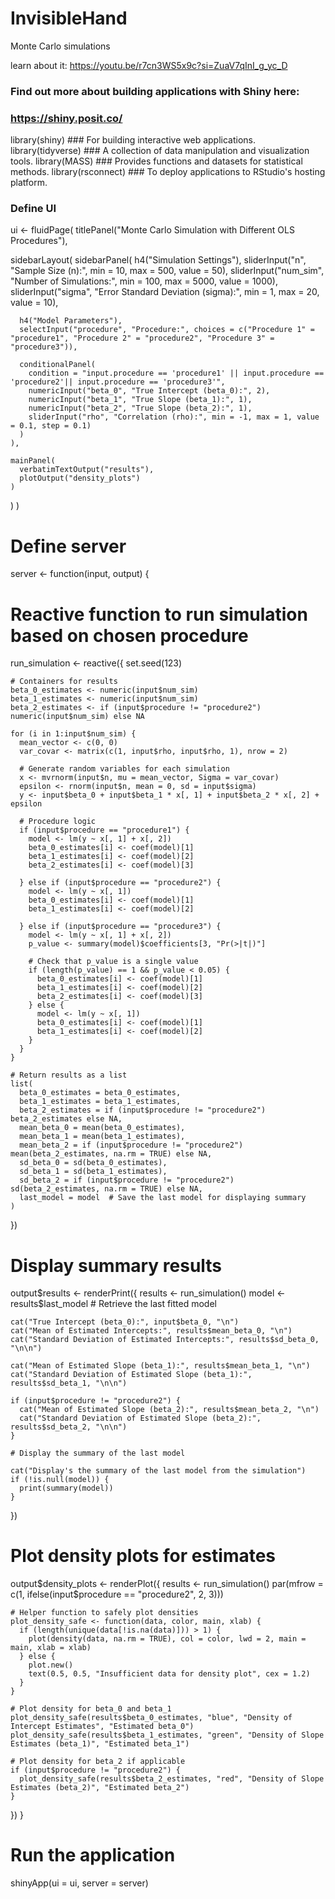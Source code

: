 # InvisibleHand

Monte Carlo simulations 

learn about it: https://youtu.be/r7cn3WS5x9c?si=ZuaV7qInI_g_yc_D

### Find out more about building applications with Shiny here:
###    https://shiny.posit.co/

library(shiny) ### For building interactive web applications.
library(tidyverse) ### A collection of data manipulation and visualization tools.
library(MASS) ### Provides functions and datasets for statistical methods.
library(rsconnect) ### To deploy applications to RStudio's hosting platform.

### Define UI
ui <- fluidPage(
  titlePanel("Monte Carlo Simulation with Different OLS Procedures"),
  
  sidebarLayout(
    sidebarPanel(
      h4("Simulation Settings"),
      sliderInput("n", "Sample Size (n):", min = 10, max = 500, value = 50),
      sliderInput("num_sim", "Number of Simulations:", min = 100, max = 5000, value = 1000),
      sliderInput("sigma", "Error Standard Deviation (sigma):", min = 1, max = 20, value = 10),
      
      h4("Model Parameters"),
      selectInput("procedure", "Procedure:", choices = c("Procedure 1" = "procedure1", "Procedure 2" = "procedure2", "Procedure 3" = "procedure3")),
      
      conditionalPanel(
        condition = "input.procedure == 'procedure1' || input.procedure == 'procedure2'|| input.procedure == 'procedure3'",
        numericInput("beta_0", "True Intercept (beta_0):", 2),
        numericInput("beta_1", "True Slope (beta_1):", 1),
        numericInput("beta_2", "True Slope (beta_2):", 1),
        sliderInput("rho", "Correlation (rho):", min = -1, max = 1, value = 0.1, step = 0.1)
      )
    ),
    
    mainPanel(
      verbatimTextOutput("results"),
      plotOutput("density_plots")
    )
  )
)

# Define server
server <- function(input, output) {
  
  # Reactive function to run simulation based on chosen procedure
  run_simulation <- reactive({
    set.seed(123)
    
    # Containers for results
    beta_0_estimates <- numeric(input$num_sim)
    beta_1_estimates <- numeric(input$num_sim)
    beta_2_estimates <- if (input$procedure != "procedure2") numeric(input$num_sim) else NA
    
    for (i in 1:input$num_sim) {
      mean_vector <- c(0, 0)
      var_covar <- matrix(c(1, input$rho, input$rho, 1), nrow = 2)
      
      # Generate random variables for each simulation
      x <- mvrnorm(input$n, mu = mean_vector, Sigma = var_covar)
      epsilon <- rnorm(input$n, mean = 0, sd = input$sigma)
      y <- input$beta_0 + input$beta_1 * x[, 1] + input$beta_2 * x[, 2] + epsilon
      
      # Procedure logic
      if (input$procedure == "procedure1") {
        model <- lm(y ~ x[, 1] + x[, 2])
        beta_0_estimates[i] <- coef(model)[1]
        beta_1_estimates[i] <- coef(model)[2]
        beta_2_estimates[i] <- coef(model)[3]
        
      } else if (input$procedure == "procedure2") {
        model <- lm(y ~ x[, 1])
        beta_0_estimates[i] <- coef(model)[1]
        beta_1_estimates[i] <- coef(model)[2]
        
      } else if (input$procedure == "procedure3") {
        model <- lm(y ~ x[, 1] + x[, 2])
        p_value <- summary(model)$coefficients[3, "Pr(>|t|)"]
        
        # Check that p_value is a single value
        if (length(p_value) == 1 && p_value < 0.05) {
          beta_0_estimates[i] <- coef(model)[1]
          beta_1_estimates[i] <- coef(model)[2]
          beta_2_estimates[i] <- coef(model)[3]
        } else {
          model <- lm(y ~ x[, 1])
          beta_0_estimates[i] <- coef(model)[1]
          beta_1_estimates[i] <- coef(model)[2]
        }
      }
    }
    
    # Return results as a list
    list(
      beta_0_estimates = beta_0_estimates,
      beta_1_estimates = beta_1_estimates,
      beta_2_estimates = if (input$procedure != "procedure2") beta_2_estimates else NA,
      mean_beta_0 = mean(beta_0_estimates),
      mean_beta_1 = mean(beta_1_estimates),
      mean_beta_2 = if (input$procedure != "procedure2") mean(beta_2_estimates, na.rm = TRUE) else NA,
      sd_beta_0 = sd(beta_0_estimates),
      sd_beta_1 = sd(beta_1_estimates),
      sd_beta_2 = if (input$procedure != "procedure2") sd(beta_2_estimates, na.rm = TRUE) else NA,
      last_model = model  # Save the last model for displaying summary
    )
  })
  
  # Display summary results
  output$results <- renderPrint({
    results <- run_simulation()
    model <- results$last_model  # Retrieve the last fitted model
    
    cat("True Intercept (beta_0):", input$beta_0, "\n")
    cat("Mean of Estimated Intercepts:", results$mean_beta_0, "\n")
    cat("Standard Deviation of Estimated Intercepts:", results$sd_beta_0, "\n\n")
    
    cat("Mean of Estimated Slope (beta_1):", results$mean_beta_1, "\n")
    cat("Standard Deviation of Estimated Slope (beta_1):", results$sd_beta_1, "\n\n")
    
    if (input$procedure != "procedure2") {
      cat("Mean of Estimated Slope (beta_2):", results$mean_beta_2, "\n")
      cat("Standard Deviation of Estimated Slope (beta_2):", results$sd_beta_2, "\n\n")
    }
    
    # Display the summary of the last model
    
    cat("Display's the summary of the last model from the simulation")
    if (!is.null(model)) {
      print(summary(model))
    }
  })
  
  # Plot density plots for estimates
  output$density_plots <- renderPlot({
    results <- run_simulation()
    par(mfrow = c(1, ifelse(input$procedure == "procedure2", 2, 3)))
    
    # Helper function to safely plot densities
    plot_density_safe <- function(data, color, main, xlab) {
      if (length(unique(data[!is.na(data)])) > 1) {
        plot(density(data, na.rm = TRUE), col = color, lwd = 2, main = main, xlab = xlab)
      } else {
        plot.new()
        text(0.5, 0.5, "Insufficient data for density plot", cex = 1.2)
      }
    }
    
    # Plot density for beta_0 and beta_1
    plot_density_safe(results$beta_0_estimates, "blue", "Density of Intercept Estimates", "Estimated beta_0")
    plot_density_safe(results$beta_1_estimates, "green", "Density of Slope Estimates (beta_1)", "Estimated beta_1")
    
    # Plot density for beta_2 if applicable
    if (input$procedure != "procedure2") {
      plot_density_safe(results$beta_2_estimates, "red", "Density of Slope Estimates (beta_2)", "Estimated beta_2")
    }
  })
}

# Run the application 
shinyApp(ui = ui, server = server)
